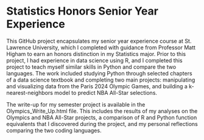 # Statistics Honors Senior Year Experience

This GitHub project encapsulates my senior year experience course at St. Lawrence University, which I completed with guidance from Professor Matt Higham to earn an honors distinction in my Statistics major. Prior to this project, I had experience in data science using R, and I completed this project to teach myself similar skills in Python and compare the two languages. The work included studying Python through selected chapters of a data science textbook and completing two main projects: manipulating and visualizing data from the Paris 2024 Olympic Games, and building a k-nearest-neighbors model to predict NBA All-Star selections.

The write-up for my semester project is available in the Olympics_Write_Up.html file. This includes the results of my analyses on the Olympics and NBA All-Star projects, a comparison of R and Python function equivalents that I discovered during the project, and my personal reflections comparing the two coding languages.
